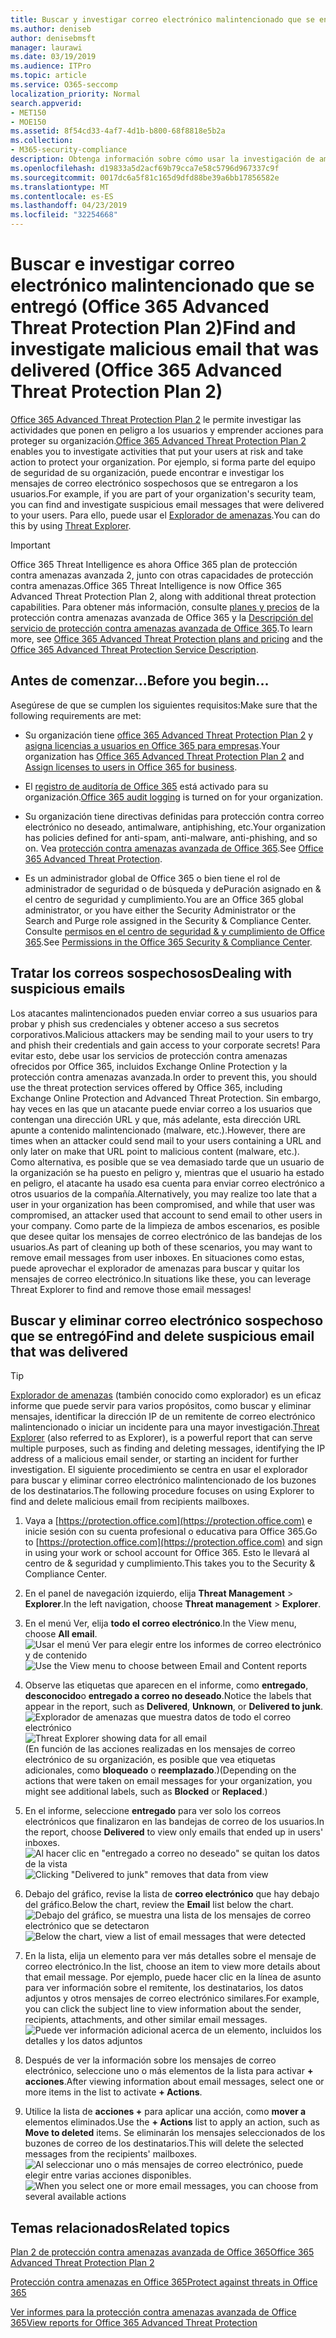 ```yaml
---
title: Buscar y investigar correo electrónico malintencionado que se entregó (Office 365 de investigación y respuesta de amenazas
ms.author: deniseb
author: denisebmsft
manager: laurawi
ms.date: 03/19/2019
ms.audience: ITPro
ms.topic: article
ms.service: O365-seccomp
localization_priority: Normal
search.appverid:
- MET150
- MOE150
ms.assetid: 8f54cd33-4af7-4d1b-b800-68f8818e5b2a
ms.collection:
- M365-security-compliance
description: Obtenga información sobre cómo usar la investigación de amenazas y las capacidades de respuesta para buscar y investigar correo electrónico malintencionado.
ms.openlocfilehash: d19833a5d2acf69b79cca7e58c5796d967337c9f
ms.sourcegitcommit: 0017dc6a5f81c165d9dfd88be39a6bb17856582e
ms.translationtype: MT
ms.contentlocale: es-ES
ms.lasthandoff: 04/23/2019
ms.locfileid: "32254668"
---
```

# <a name="find-and-investigate-malicious-email-that-was-delivered-office-365-advanced-threat-protection-plan-2"></a><span data-ttu-id="3f2b3-103">Buscar e investigar correo electrónico malintencionado que se entregó (Office 365 Advanced Threat Protection Plan 2)</span><span class="sxs-lookup"><span data-stu-id="3f2b3-103">Find and investigate malicious email that was delivered (Office 365 Advanced Threat Protection Plan 2)</span></span>

<span data-ttu-id="3f2b3-104">[Office 365 Advanced Threat Protection Plan 2](office-365-ti.md) le permite investigar las actividades que ponen en peligro a los usuarios y emprender acciones para proteger su organización.</span><span class="sxs-lookup"><span data-stu-id="3f2b3-104">[Office 365 Advanced Threat Protection Plan 2](office-365-ti.md) enables you to investigate activities that put your users at risk and take action to protect your organization.</span></span> <span data-ttu-id="3f2b3-105">Por ejemplo, si forma parte del equipo de seguridad de su organización, puede encontrar e investigar los mensajes de correo electrónico sospechosos que se entregaron a los usuarios.</span><span class="sxs-lookup"><span data-stu-id="3f2b3-105">For example, if you are part of your organization's security team, you can find and investigate suspicious email messages that were delivered to your users.</span></span> <span data-ttu-id="3f2b3-106">Para ello, puede usar el [Explorador de amenazas](get-started-with-ti.md#threat-explorer).</span><span class="sxs-lookup"><span data-stu-id="3f2b3-106">You can do this by using [Threat Explorer](get-started-with-ti.md#threat-explorer).</span></span>
  
> [!IMPORTANT]
> <span data-ttu-id="3f2b3-107">Office 365 Threat Intelligence es ahora Office 365 plan de protección contra amenazas avanzada 2, junto con otras capacidades de protección contra amenazas.</span><span class="sxs-lookup"><span data-stu-id="3f2b3-107">Office 365 Threat Intelligence is now Office 365 Advanced Threat Protection Plan 2, along with additional threat protection capabilities.</span></span> <span data-ttu-id="3f2b3-108">Para obtener más información, consulte [planes y precios](https://products.office.com/exchange/advance-threat-protection) de la protección contra amenazas avanzada de Office 365 y la [Descripción del servicio de protección contra amenazas avanzada de Office 365](https://docs.microsoft.com/office365/servicedescriptions/office-365-advanced-threat-protection-service-description).</span><span class="sxs-lookup"><span data-stu-id="3f2b3-108">To learn more, see [Office 365 Advanced Threat Protection plans and pricing](https://products.office.com/exchange/advance-threat-protection) and the [Office 365 Advanced Threat Protection Service Description](https://docs.microsoft.com/office365/servicedescriptions/office-365-advanced-threat-protection-service-description).</span></span>
  
## <a name="before-you-begin"></a><span data-ttu-id="3f2b3-109">Antes de comenzar...</span><span class="sxs-lookup"><span data-stu-id="3f2b3-109">Before you begin...</span></span>

<span data-ttu-id="3f2b3-110">Asegúrese de que se cumplen los siguientes requisitos:</span><span class="sxs-lookup"><span data-stu-id="3f2b3-110">Make sure that the following requirements are met:</span></span>
  
- <span data-ttu-id="3f2b3-111">Su organización tiene [office 365 Advanced Threat Protection Plan 2](office-365-ti.md) y [asigna licencias a usuarios en Office 365 para empresas](https://support.office.com/article/997596b5-4173-4627-b915-36abac6786dc).</span><span class="sxs-lookup"><span data-stu-id="3f2b3-111">Your organization has [Office 365 Advanced Threat Protection Plan 2](office-365-ti.md) and [Assign licenses to users in Office 365 for business](https://support.office.com/article/997596b5-4173-4627-b915-36abac6786dc).</span></span>
    
- <span data-ttu-id="3f2b3-112">El [registro de auditoría de Office 365](turn-audit-log-search-on-or-off.md) está activado para su organización.</span><span class="sxs-lookup"><span data-stu-id="3f2b3-112">[Office 365 audit logging](turn-audit-log-search-on-or-off.md) is turned on for your organization.</span></span> 
    
- <span data-ttu-id="3f2b3-113">Su organización tiene directivas definidas para protección contra correo electrónico no deseado, antimalware, antiphishing, etc.</span><span class="sxs-lookup"><span data-stu-id="3f2b3-113">Your organization has policies defined for anti-spam, anti-malware, anti-phishing, and so on.</span></span> <span data-ttu-id="3f2b3-114">Vea [protección contra amenazas avanzada de Office 365](office-365-atp.md).</span><span class="sxs-lookup"><span data-stu-id="3f2b3-114">See [Office 365 Advanced Threat Protection](office-365-atp.md).</span></span>
    
- <span data-ttu-id="3f2b3-115">Es un administrador global de Office 365 o bien tiene el rol de administrador de seguridad o de búsqueda y dePuración asignado en &amp; el centro de seguridad y cumplimiento.</span><span class="sxs-lookup"><span data-stu-id="3f2b3-115">You are an Office 365 global administrator, or you have either the Security Administrator or the Search and Purge role assigned in the Security &amp; Compliance Center.</span></span> <span data-ttu-id="3f2b3-116">Consulte [permisos en el centro de seguridad &amp; y cumplimiento de Office 365](permissions-in-the-security-and-compliance-center.md).</span><span class="sxs-lookup"><span data-stu-id="3f2b3-116">See [Permissions in the Office 365 Security &amp; Compliance Center](permissions-in-the-security-and-compliance-center.md).</span></span>
    
## <a name="dealing-with-suspicious-emails"></a><span data-ttu-id="3f2b3-117">Tratar los correos sospechosos</span><span class="sxs-lookup"><span data-stu-id="3f2b3-117">Dealing with suspicious emails</span></span>

<span data-ttu-id="3f2b3-118">Los atacantes malintencionados pueden enviar correo a sus usuarios para probar y phish sus credenciales y obtener acceso a sus secretos corporativos.</span><span class="sxs-lookup"><span data-stu-id="3f2b3-118">Malicious attackers may be sending mail to your users to try and phish their credentials and gain access to your corporate secrets!</span></span> <span data-ttu-id="3f2b3-119">Para evitar esto, debe usar los servicios de protección contra amenazas ofrecidos por Office 365, incluidos Exchange Online Protection y la protección contra amenazas avanzada.</span><span class="sxs-lookup"><span data-stu-id="3f2b3-119">In order to prevent this, you should use the threat protection services offered by Office 365, including Exchange Online Protection and Advanced Threat Protection.</span></span> <span data-ttu-id="3f2b3-120">Sin embargo, hay veces en las que un atacante puede enviar correo a los usuarios que contengan una dirección URL y que, más adelante, esta dirección URL apunte a contenido malintencionado (malware, etc.).</span><span class="sxs-lookup"><span data-stu-id="3f2b3-120">However, there are times when an attacker could send mail to your users containing a URL and only later on make that URL point to malicious content (malware, etc.).</span></span> <span data-ttu-id="3f2b3-121">Como alternativa, es posible que se vea demasiado tarde que un usuario de la organización se ha puesto en peligro y, mientras que el usuario ha estado en peligro, el atacante ha usado esa cuenta para enviar correo electrónico a otros usuarios de la compañía.</span><span class="sxs-lookup"><span data-stu-id="3f2b3-121">Alternatively, you may realize too late that a user in your organization has been compromised, and while that user was compromised, an attacker used that account to send email to other users in your company.</span></span> <span data-ttu-id="3f2b3-122">Como parte de la limpieza de ambos escenarios, es posible que desee quitar los mensajes de correo electrónico de las bandejas de los usuarios.</span><span class="sxs-lookup"><span data-stu-id="3f2b3-122">As part of cleaning up both of these scenarios, you may want to remove email messages from user inboxes.</span></span> <span data-ttu-id="3f2b3-123">En situaciones como estas, puede aprovechar el explorador de amenazas para buscar y quitar los mensajes de correo electrónico.</span><span class="sxs-lookup"><span data-stu-id="3f2b3-123">In situations like these, you can leverage Threat Explorer to find and remove those email messages!</span></span>
  
## <a name="find-and-delete-suspicious-email-that-was-delivered"></a><span data-ttu-id="3f2b3-124">Buscar y eliminar correo electrónico sospechoso que se entregó</span><span class="sxs-lookup"><span data-stu-id="3f2b3-124">Find and delete suspicious email that was delivered</span></span>

> [!TIP]
> <span data-ttu-id="3f2b3-125">[Explorador de amenazas](get-started-with-ti.md#threat-explorer) (también conocido como explorador) es un eficaz informe que puede servir para varios propósitos, como buscar y eliminar mensajes, identificar la dirección IP de un remitente de correo electrónico malintencionado o iniciar un incidente para una mayor investigación.</span><span class="sxs-lookup"><span data-stu-id="3f2b3-125">[Threat Explorer](get-started-with-ti.md#threat-explorer) (also referred to as Explorer), is a powerful report that can serve multiple purposes, such as finding and deleting messages, identifying the IP address of a malicious email sender, or starting an incident for further investigation.</span></span> <span data-ttu-id="3f2b3-126">El siguiente procedimiento se centra en usar el explorador para buscar y eliminar correo electrónico malintencionado de los buzones de los destinatarios.</span><span class="sxs-lookup"><span data-stu-id="3f2b3-126">The following procedure focuses on using Explorer to find and delete malicious email from recipients mailboxes.</span></span> 
  
1. <span data-ttu-id="3f2b3-127">Vaya a [https://protection.office.com](https://protection.office.com) e inicie sesión con su cuenta profesional o educativa para Office 365.</span><span class="sxs-lookup"><span data-stu-id="3f2b3-127">Go to [https://protection.office.com](https://protection.office.com) and sign in using your work or school account for Office 365.</span></span> <span data-ttu-id="3f2b3-128">Esto le llevará al centro de &amp; seguridad y cumplimiento.</span><span class="sxs-lookup"><span data-stu-id="3f2b3-128">This takes you to the Security &amp; Compliance Center.</span></span> 
    
2. <span data-ttu-id="3f2b3-129">En el panel de navegación izquierdo, elija **Threat Management** \> **Explorer**.</span><span class="sxs-lookup"><span data-stu-id="3f2b3-129">In the left navigation, choose **Threat management** \> **Explorer**.</span></span>
    
3. <span data-ttu-id="3f2b3-130">En el menú Ver, elija **todo el correo electrónico**.</span><span class="sxs-lookup"><span data-stu-id="3f2b3-130">In the View menu, choose **All email**.</span></span><br/><span data-ttu-id="3f2b3-131">![Usar el menú Ver para elegir entre los informes de correo electrónico y de contenido](media/d39013ff-93b6-42f6-bee5-628895c251c2.png)</span><span class="sxs-lookup"><span data-stu-id="3f2b3-131">![Use the View menu to choose between Email and Content reports](media/d39013ff-93b6-42f6-bee5-628895c251c2.png)</span></span>
  
4. <span data-ttu-id="3f2b3-132">Observe las etiquetas que aparecen en el informe, como **entregado**, **desconocido**o **entregado a correo no deseado**.</span><span class="sxs-lookup"><span data-stu-id="3f2b3-132">Notice the labels that appear in the report, such as **Delivered**, **Unknown**, or **Delivered to junk**.</span></span><br/><span data-ttu-id="3f2b3-133">![Explorador de amenazas que muestra datos de todo el correo electrónico](media/208826ed-a85e-446f-b276-b5fdc312fbcb.png)</span><span class="sxs-lookup"><span data-stu-id="3f2b3-133">![Threat Explorer showing data for all email](media/208826ed-a85e-446f-b276-b5fdc312fbcb.png)</span></span><br/><span data-ttu-id="3f2b3-134">(En función de las acciones realizadas en los mensajes de correo electrónico de su organización, es posible que vea etiquetas adicionales, como **bloqueado** o **reemplazado**.)</span><span class="sxs-lookup"><span data-stu-id="3f2b3-134">(Depending on the actions that were taken on email messages for your organization, you might see additional labels, such as **Blocked** or **Replaced**.)</span></span>
    
5. <span data-ttu-id="3f2b3-135">En el informe, seleccione **entregado** para ver solo los correos electrónicos que finalizaron en las bandejas de correo de los usuarios.</span><span class="sxs-lookup"><span data-stu-id="3f2b3-135">In the report, choose **Delivered** to view only emails that ended up in users' inboxes.</span></span><br/><span data-ttu-id="3f2b3-136">![Al hacer clic en "entregado a correo no deseado" se quitan los datos de la vista](media/e6fb2e47-461e-4f6f-8c65-c331bd858758.png)</span><span class="sxs-lookup"><span data-stu-id="3f2b3-136">![Clicking "Delivered to junk" removes that data from view](media/e6fb2e47-461e-4f6f-8c65-c331bd858758.png)</span></span>
  
6. <span data-ttu-id="3f2b3-137">Debajo del gráfico, revise la lista de **correo electrónico** que hay debajo del gráfico.</span><span class="sxs-lookup"><span data-stu-id="3f2b3-137">Below the chart, review the **Email** list below the chart.</span></span><br/><span data-ttu-id="3f2b3-138">![Debajo del gráfico, se muestra una lista de los mensajes de correo electrónico que se detectaron](media/dfb60590-1236-499d-97da-86c68621e2bc.png)</span><span class="sxs-lookup"><span data-stu-id="3f2b3-138">![Below the chart, view a list of email messages that were detected](media/dfb60590-1236-499d-97da-86c68621e2bc.png)</span></span>
  
7. <span data-ttu-id="3f2b3-139">En la lista, elija un elemento para ver más detalles sobre el mensaje de correo electrónico.</span><span class="sxs-lookup"><span data-stu-id="3f2b3-139">In the list, choose an item to view more details about that email message.</span></span> <span data-ttu-id="3f2b3-140">Por ejemplo, puede hacer clic en la línea de asunto para ver información sobre el remitente, los destinatarios, los datos adjuntos y otros mensajes de correo electrónico similares.</span><span class="sxs-lookup"><span data-stu-id="3f2b3-140">For example, you can click the subject line to view information about the sender, recipients, attachments, and other similar email messages.</span></span><br/>![Puede ver información adicional acerca de un elemento, incluidos los detalles y los datos adjuntos](media/5a5707c3-d62a-4610-ae7b-900fff8708b2.png)
  
8. <span data-ttu-id="3f2b3-142">Después de ver la información sobre los mensajes de correo electrónico, seleccione uno o más elementos de la lista para activar **+ acciones**.</span><span class="sxs-lookup"><span data-stu-id="3f2b3-142">After viewing information about email messages, select one or more items in the list to activate **+ Actions**.</span></span>
    
9. <span data-ttu-id="3f2b3-143">Utilice la lista de **acciones +** para aplicar una acción, como **mover a** elementos eliminados.</span><span class="sxs-lookup"><span data-stu-id="3f2b3-143">Use the **+ Actions** list to apply an action, such as **Move to deleted** items.</span></span> <span data-ttu-id="3f2b3-144">Se eliminarán los mensajes seleccionados de los buzones de correo de los destinatarios.</span><span class="sxs-lookup"><span data-stu-id="3f2b3-144">This will delete the selected messages from the recipients' mailboxes.</span></span><br/><span data-ttu-id="3f2b3-145">![Al seleccionar uno o más mensajes de correo electrónico, puede elegir entre varias acciones disponibles.](media/ef12e10c-60a7-4f66-8f76-68d77ae26de1.png)</span><span class="sxs-lookup"><span data-stu-id="3f2b3-145">![When you select one or more email messages, you can choose from several available actions](media/ef12e10c-60a7-4f66-8f76-68d77ae26de1.png)</span></span>
  
## <a name="related-topics"></a><span data-ttu-id="3f2b3-146">Temas relacionados</span><span class="sxs-lookup"><span data-stu-id="3f2b3-146">Related topics</span></span>

[<span data-ttu-id="3f2b3-147">Plan 2 de protección contra amenazas avanzada de Office 365</span><span class="sxs-lookup"><span data-stu-id="3f2b3-147">Office 365 Advanced Threat Protection Plan 2</span></span>](office-365-ti.md)
  
[<span data-ttu-id="3f2b3-148">Protección contra amenazas en Office 365</span><span class="sxs-lookup"><span data-stu-id="3f2b3-148">Protect against threats in Office 365</span></span>](protect-against-threats.md)
  
[<span data-ttu-id="3f2b3-149">Ver informes para la protección contra amenazas avanzada de Office 365</span><span class="sxs-lookup"><span data-stu-id="3f2b3-149">View reports for Office 365 Advanced Threat Protection</span></span>](view-reports-for-atp.md)
  

